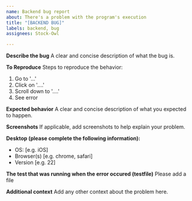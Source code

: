 ```yaml
---
name: Backend bug report
about: There's a problem with the program's execution
title: "[BACKEND BUG]"
labels: backend, bug
assignees: Stock-Owl

---
```


**Describe the bug**
A clear and concise description of what the bug is.

**To Reproduce**
Steps to reproduce the behavior:
1. Go to '...'
2. Click on '....'
3. Scroll down to '....'
4. See error

**Expected behavior**
A clear and concise description of what you expected to happen.

**Screenshots**
If applicable, add screenshots to help explain your problem.

**Desktop (please complete the following information):**
 - OS: [e.g. iOS]
 - Browser(s) [e.g. chrome, safari]
 - Version [e.g. 22]


**The test that was running when the error occured (testfile)**
Please add a file

**Additional context**
Add any other context about the problem here.

